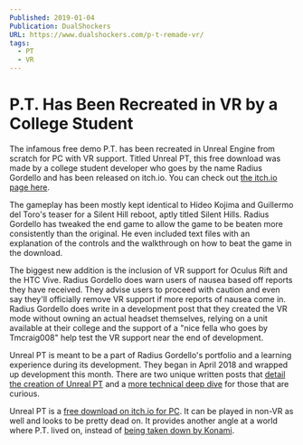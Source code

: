 ```yaml
---
Published: 2019-01-04
Publication: DualShockers
URL: https://www.dualshockers.com/p-t-remade-vr/
tags:
  - PT
  - VR
---
```

# P.T. Has Been Recreated in VR by a College Student

The infamous free demo P.T. has been recreated in Unreal Engine from scratch for PC with VR support. Titled Unreal PT, this free download was made by a college student developer who goes by the name Radius Gordello and has been released on itch.io. You can check out [the itch.io page here](https://radiusgordello.itch.io/unreal-pt).

The gameplay has been mostly kept identical to Hideo Kojima and Guillermo del Toro's teaser for a Silent Hill reboot, aptly titled Silent Hills. Radius Gordello has tweaked the end game to allow the game to be beaten more consistently than the original. He even included text files with an explanation of the controls and the walkthrough on how to beat the game in the download.

The biggest new addition is the inclusion of VR support for Oculus Rift and the HTC Vive. Radius Gordello does warn users of nausea based off reports they have received. They advise users to proceed with caution and even say they'll officially remove VR support if more reports of nausea come in. Radius Gordello does write in a development post that they created the VR mode without owning an actual headset themselves, relying on a unit available at their college and the support of a "nice fella who goes by Tmcraig008" help test the VR support near the end of development.

Unreal PT is meant to be a part of Radius Gordello's portfolio and a learning experience during its development. They began in April 2018 and wrapped up development this month. There are two unique written posts that [detail the creation of Unreal PT](https://radiusgordello.itch.io/unreal-pt/devlog/61954/the-making-of-unreal-pt) and a [more technical deep dive](https://radiusgordello.itch.io/unreal-pt/devlog/62086/the-development-of-unreal-pt) for those that are curious.

Unreal PT is a [free download on itch.io for PC](https://radiusgordello.itch.io/unreal-pt). It can be played in non-VR as well and looks to be pretty dead on. It provides another angle at a world where P.T. lived on, instead of [being taken down by Konami](https://www.dualshockers.com/rest-in-peace-silent-hills-p-t-is-now-completely-removed-from-playstation-store-even-if-you-previously-downloaded-it/).